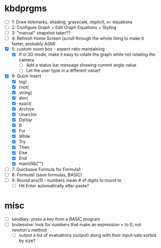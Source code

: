 # kbdprgms

 - [ ] 1: Draw tickmarks, shading, grayscale, implicit, x= equations
 - [ ] 2: Configure Graph + Edit Graph Equations + Styling
 - [ ] 3: "manual" snapshot taker??
 - [ ] 4: Refresh Home Screen (scroll through the whole thing to make it faster, probably ASM)
 - [X] 5: custom zoom box - aspect ratio maintaining
   - [X] If in 3D mode, make it easy to rotate the graph while not rotating the camera
     - [ ] Add a status bar message showing current angle value
     - [ ] Let the user type in a different value?
 - [x] 6: Quick Insert
   - [x] log(
   - [x] root(
   - [x] string(
   - [x] dim(
   - [x] exact(
   - [x] Archive
   - [x] Unarchiv
   - [x] DelVar
   - [x] If
   - [X] For
   - [X] While
   - [X] Try
   - [x] Then
   - [x] Else
   - [x] End
   - [x] main\flib("")
 - [ ] 7: Quicksave Formula for Formula1
 - [ ] 8: Formula1 (save formulas, BASIC)
 - [ ] 9: Round ans(1) - numbers mean # of digits to round to
   - [ ] Hit Enter automatically after paste?

# misc
 - [ ] sendkey: press a key from a BASIC program
 - [ ] brutesolve: look for numbers that make an expression = to 0; not newton's method
   - [ ] output a list of evaluations (output) along with their input-vals sorted by size?
